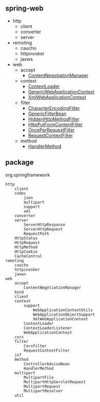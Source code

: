 ## spring-web
* http
  * client
  * converter
  * server
* remoting
  * caucho
  * httpinvoker
  * jaxws
* web
  * accept
    * [ContentNegotiationManager](/20-framework/src/spring/spring-web/web/accept/ContentNegotiationManager.md)
  * context
    * [ContextLoader](/20-framework/src/spring/spring-web/web/context/ContextLoader.md)
    * [GenericWebApplicationContext](/20-framework/src/spring/spring-web/web/context/support/GenericWebApplicationContext.md)
    * [XmlWebApplicationContext](/20-framework/src/spring/spring-web/web/context/support/XmlWebApplicationContext.md)
  * filter
    * [CharacterEncodingFilter](/20-framework/src/spring/spring-web/web/filter/CharacterEncodingFilter.md)
    * [GenericFilterBean](/20-framework/src/spring/spring-web/web/filter/GenericFilterBean.md)
    * [HiddenHttpMethodFilter](/20-framework/src/spring/spring-web/web/filter/HiddenHttpMethodFilter.md)
    * [HttpPutFormContentFilter](/20-framework/src/spring/spring-web/web/filter/HttpPutFormContentFilter.md)
    * [OncePerRequestFilter](/20-framework/src/spring/spring-web/web/filter/OncePerRequestFilter.md)
    * [RequestContextFilter](/20-framework/src/spring/spring-web/web/filter/RequestContextFilter.md)
  * method
    * [HandlerMethod](/20-framework/src/spring/spring-web/web/method/HandlerMethod.md)


## package
org.springframework
```
http
    client
    codec
        json
        multipart
        support
        xml
    converter
    server
        ServerHttpResponse
        ServerHttpRequest
        RequestPath
    HttpStatus
    HttpRequest
    HttpMethod
    HttpCookie
    CacheControl
remoting
    caucho
    httpinvoker
    jaxws
web
    accept
        ContentNegotiationManager
    bind
    client
    context
        support
            WebApplicationContextUtils
            WebApplicationObjectSupport
            XmlWebApplicationContext
        ContextLoader
        ContextLoaderListener
        WebApplicationContext
    cors
    filter
        CorsFilter
        RequestContextFilter
    jsf
    method
        ControllerAdviceBean
        HandlerMethod
    multipart
        MultipartFile
        MultipartHttpServletRequest
        MultipartRequest
        MultipartResolver
    util
```